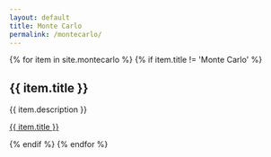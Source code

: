 ```yaml
---
layout: default
title: Monte Carlo
permalink: /montecarlo/
---
```


{% for item in site.montecarlo %}
  {% if item.title != 'Monte Carlo' %}
  <h2>{{ item.title }}</h2>
  <p>{{ item.description }}</p>
  <p><a href="https://anazli.github.io/randomThoughts/{{ item.link }}">{{ item.title }}</a></p>
  {% endif %}
{% endfor %}

